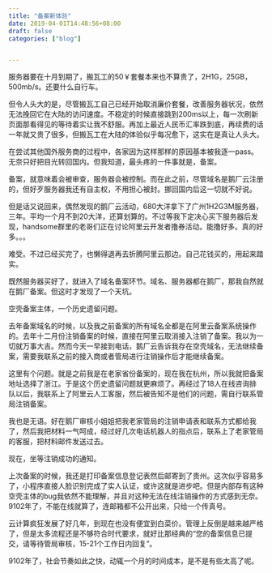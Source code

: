 ```yaml
---
title: "备案新体验"
date: 2019-04-01T14:48:56+08:00
draft: false
categories: ["blog"]


---
```


服务器要在十月到期了，搬瓦工的50￥套餐本来也不算贵了，2H1G，25GB，500mb/s。还要什么自行车。

<!--more-->

但令人头大的是，尽管搬瓦工自己已经开始取消廉价套餐，改善服务器状况，依然无法挽回它在大陆的访问速度。不稳定的时候直接跳到200ms以上，每一次刷新页面那看得见的等待着实让我不舒服。再加上最近人民币汇率跌到底，再续费的话一年就又贵了很多，但搬瓦工在大陆的体验似乎每况愈下，这实在是真让人头大。

在尝试其他国外服务商的过程中，各家因为这样那样的原因基本被我逐一pass。无奈只好把目光转回国内。但我知道，最头疼的一件事就是，备案。

备案，就意味着会被审查，服务器会被控制。而在此之前，尽管域名是鹅厂云注册的，但好歹服务器我还有自主权，不用担心被封。挪回国内后这一切就不好说。

但是话又说回来，偶然发现的鹅厂云活动，680大洋拿下了广州1H2G3M服务器，三年。平均一个月不到20大洋，还算划算的。不过等我下定决心买下服务器后发现，handsome群里的老哥们正在讨论阿里云开发者撸券活动。能撸好多。真的好多。。。

难受。不过已经买完了，也懒得退再去折腾阿里云那边。自己花钱买的，用起来踏实。

既然服务器买好了，就进入了域名备案环节。域名、服务器都在鹅厂，那我自然就在鹅厂备案。但这时才发现了一个天坑。

空壳备案主体，一个历史遗留问题。

去年备案域名的时候，以及我之前备案的所有域名全都是在阿里云备案系统操作的。去年十二月份注销备案的时候，直接在阿里云取消接入注销了备案。我以为一切就万事大吉。然而今天一早接到电话，鹅厂云告诉我存在空壳域名，无法继续备案，需要我联系之前的接入商或者管局进行注销操作后才能继续备案。

这里有个问题。就是之前我是在老家省份备案的，现在我在杭州，所以我就把备案地址选择了浙江。于是这个历史遗留问题就更麻烦了。再经过了18人在线咨询排队以后，我联系上了阿里云人工客服，然后被告知不是他们的问题，需自行联系管局注销备案。

我也是无语。好在鹅厂审核小姐姐把我老家管局的注销申请表和联系方式都给我了，然后我把材料一气呵成，经过好几次电话机器人的指点后，联系上了老家管局的客服，把材料邮件发送过去。

现在，坐等注销成功的通知。

上次备案的时候，我还是打印备案信息登记表然后邮寄到了贵州。这次似乎容易多了，小程序直接人脸识别完成了实人认证，或许这就是进步吧。但是内部存有这种空壳主体的bug我依然不能理解，并且对这种无法在线注销操作的方式感到无奈。9102年了，不能在线就算了，连邮箱都不公开出来，只给一个传真号。

云计算疯狂发展了好几年，到现在也没有便宜到白菜价。管理上反倒是越来越严格了，但是太多流程还是不够符合时代要求，就好比那经典的“您的备案信息已提交，请等待管局审核，15-21个工作日内回复”。

9102年了，社会节奏如此之快，动辄一个月的时间成本，是不是有些太高了呢。

